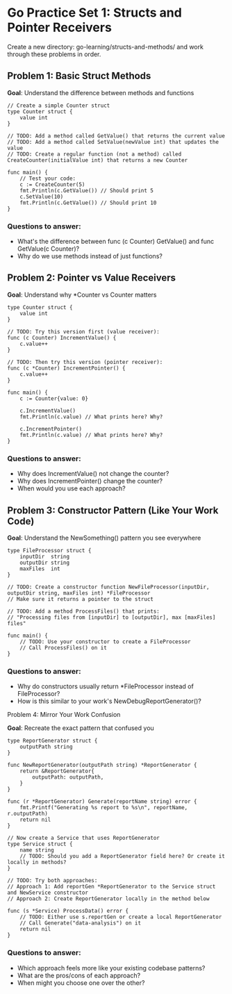 # Go Practice Set 1: Structs and Pointer Receivers

Create a new directory: go-learning/structs-and-methods/ and work through these problems in order.

## Problem 1: Basic Struct Methods

**Goal**: Understand the difference between methods and functions
```
// Create a simple Counter struct
type Counter struct {
    value int
}

// TODO: Add a method called GetValue() that returns the current value
// TODO: Add a method called SetValue(newValue int) that updates the value
// TODO: Create a regular function (not a method) called CreateCounter(initialValue int) that returns a new Counter

func main() {
    // Test your code:
    c := CreateCounter(5)
    fmt.Println(c.GetValue()) // Should print 5
    c.SetValue(10)
    fmt.Println(c.GetValue()) // Should print 10
}

```

### Questions to answer:

- What's the difference between func (c Counter) GetValue() and func GetValue(c Counter)?
- Why do we use methods instead of just functions?

## Problem 2: Pointer vs Value Receivers

**Goal**: Understand why *Counter vs Counter matters
```
type Counter struct {
    value int
}

// TODO: Try this version first (value receiver):
func (c Counter) IncrementValue() {
    c.value++
}

// TODO: Then try this version (pointer receiver):
func (c *Counter) IncrementPointer() {
    c.value++
}

func main() {
    c := Counter{value: 0}
    
    c.IncrementValue()
    fmt.Println(c.value) // What prints here? Why?
    
    c.IncrementPointer()
    fmt.Println(c.value) // What prints here? Why?
}

```

### Questions to answer:

- Why does IncrementValue() not change the counter?
- Why does IncrementPointer() change the counter?
- When would you use each approach?

## Problem 3: Constructor Pattern (Like Your Work Code)

**Goal**: Understand the NewSomething() pattern you see everywhere
```
type FileProcessor struct {
    inputDir  string
    outputDir string
    maxFiles  int
}

// TODO: Create a constructor function NewFileProcessor(inputDir, outputDir string, maxFiles int) *FileProcessor
// Make sure it returns a pointer to the struct

// TODO: Add a method ProcessFiles() that prints:
// "Processing files from [inputDir] to [outputDir], max [maxFiles] files"

func main() {
    // TODO: Use your constructor to create a FileProcessor
    // Call ProcessFiles() on it
}

```

### Questions to answer:

- Why do constructors usually return *FileProcessor instead of FileProcessor?
- How is this similar to your work's NewDebugReportGenerator()?

Problem 4: Mirror Your Work Confusion

**Goal**: Recreate the exact pattern that confused you
```
type ReportGenerator struct {
    outputPath string
}

func NewReportGenerator(outputPath string) *ReportGenerator {
    return &ReportGenerator{
        outputPath: outputPath,
    }
}

func (r *ReportGenerator) Generate(reportName string) error {
    fmt.Printf("Generating %s report to %s\n", reportName, r.outputPath)
    return nil
}

// Now create a Service that uses ReportGenerator
type Service struct {
    name string
    // TODO: Should you add a ReportGenerator field here? Or create it locally in methods?
}

// TODO: Try both approaches:
// Approach 1: Add reportGen *ReportGenerator to the Service struct and NewService constructor
// Approach 2: Create ReportGenerator locally in the method below

func (s *Service) ProcessData() error {
    // TODO: Either use s.reportGen or create a local ReportGenerator
    // Call Generate("data-analysis") on it
    return nil
}

```

### Questions to answer:

- Which approach feels more like your existing codebase patterns?
- What are the pros/cons of each approach?
- When might you choose one over the other?
